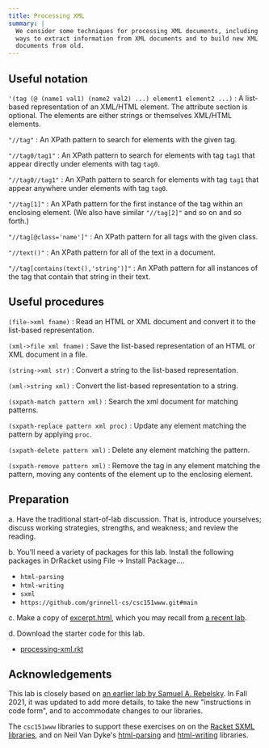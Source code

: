 ```yaml
---
title: Processing XML
summary: |
  We consider some techniques for processing XML documents, including
  ways to extract information from XML documents and to build new XML
  documents from old.
---
```


## Useful notation

`'(tag (@ (name1 val1) (name2 val2) ...) element1 element2 ...)`
  : A list-based representation of an XML/HTML element.
    The attribute section is optional.
    The elements are either strings or themselves XML/HTML elements.

`"//tag"` 
  : An XPath pattern to search for elements with the given tag.

`"//tag0/tag1"` 
  : An XPath pattern to search for elements with tag `tag1`
that appear directly under elements with tag `tag0`.

`"//tag0//tag1"` 
  : An XPath pattern to search for elements with tag `tag1`
    that appear anywhere under elements with tag `tag0`.

`"//tag[1]"` 
  : An XPath pattern for the first instance of the tag within an enclosing
    element.  (We also have similar `"//tag[2]"` and so on and so forth.)

`"//tag[@class='name']"` 
  : An XPath pattern for all tags with the given class.

`"//text()"` 
  : An XPath pattern for all of the text in a document.

`"//tag[contains(text(),'string')]"` 
  : An XPath pattern for all instances of the tag that contain that 
    string in their text.

## Useful procedures

`(file->xml fname)` 
  : Read an HTML or XML document and convert it to the list-based 
    representation.

`(xml->file xml fname)` 
  : Save the list-based representation of an HTML or XML document in 
    a file.

`(string->xml str)` 
  : Convert a string to the list-based representation.

`(xml->string xml)` 
  : Convert the list-based representation to a string.

`(sxpath-match pattern xml)` 
  : Search the xml document for matching patterns.

`(sxpath-replace pattern xml proc)` 
  : Update any element matching the pattern by applying `proc`.

`(sxpath-delete pattern xml)` 
  : Delete any element matching the pattern.

`(sxpath-remove pattern xml)` 
  : Remove the tag in any element matching
    the pattern, moving any contents of the element up to the enclosing
    element.

## Preparation

a. Have the traditional start-of-lab discussion.  That is, introduce
yourselves; discuss working strategies, strengths, and weakness; and
review the reading.

b. You'll need a variety of packages for this lab.  Install the 
following packages in DrRacket using File -> Install Package....

* `html-parsing`
* `html-writing`
* `sxml`
* `https://github.com/grinnell-cs/csc151www.git#main`

c. Make a copy of [excerpt.html](../files/sample-web/excerpt.html),
which you may recall from [a recent lab](../labs/www).

d. Download the starter code for this lab.

* [processing-xml.rkt](../code/labs/processing-xml.rkt)

## Acknowledgements

This lab is closely based on [an earlier lab by Samuel A. Rebelsky](https://rebelsky.cs.grinnell.edu/~rebelsky/Courses/CSC151/2019S//labs/processing-xml.html).  In Fall 2021, it was updated to add more details, to take the new "instructions in code form", and to accommodate changes to our libraries.

The `csc151www` libraries to support these exercises on on the [Racket SXML libraries](https://docs.racket-lang.org/sxml/), and on Neil Van Dyke's [html-parsing](https://docs.racket-lang.org/html-parsing/) and [html-writing](https://docs.racket-lang.org/html-writing/) libraries.
